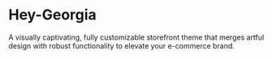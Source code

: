 # Hey-Georgia
A visually captivating, fully customizable storefront theme that merges artful design with robust functionality to elevate your e-commerce brand.
